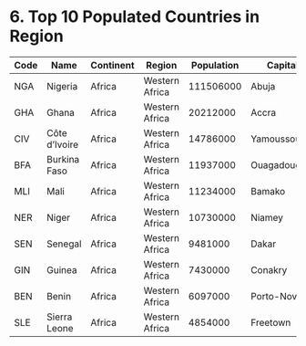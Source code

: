 # 6. Top 10 Populated Countries in Region
| Code | Name | Continent | Region | Population | Capital |
| --- | --- | --- | --- | --- | --- |
| NGA | Nigeria | Africa | Western Africa | 111506000 | Abuja |
| GHA | Ghana | Africa | Western Africa | 20212000 | Accra |
| CIV | Côte d’Ivoire | Africa | Western Africa | 14786000 | Yamoussoukro |
| BFA | Burkina Faso | Africa | Western Africa | 11937000 | Ouagadougou |
| MLI | Mali | Africa | Western Africa | 11234000 | Bamako |
| NER | Niger | Africa | Western Africa | 10730000 | Niamey |
| SEN | Senegal | Africa | Western Africa | 9481000 | Dakar |
| GIN | Guinea | Africa | Western Africa | 7430000 | Conakry |
| BEN | Benin | Africa | Western Africa | 6097000 | Porto-Novo |
| SLE | Sierra Leone | Africa | Western Africa | 4854000 | Freetown |

